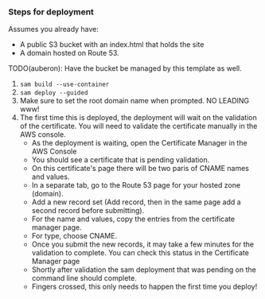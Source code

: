 ### Steps for deployment

Assumes you already have:
- A public S3 bucket with an index.html that holds the site
- A domain hosted on Route 53.

TODO(auberon): Have the bucket be managed by this template as well.

1. `sam build --use-container`
1. `sam deploy --guided`
1. Make sure to set the root domain name when prompted. NO LEADING www!
1. The first time this is deployed, the deployment will wait on the validation of the certificate. You will need to validate the certificate manually in the AWS console.
   - As the deployment is waiting, open the Certificate Manager in the AWS Console
   - You should see a certificate that is pending validation.
   - On this certificate's page there will be two paris of CNAME names and values.
   - In a separate tab, go to the Route 53 page for your hosted zone (domain).
   - Add a new record set (Add record, then in the same page add a second record before submitting).
   - For the name and values, copy the entries from the certificate manager page.
   - For type, choose CNAME.
   - Once you submit the new records, it may take a few minutes for the validation to complete. You can check this status in the Certificate Manager page
   - Shortly after validation the sam deployment that was pending on the command line should complete.
   - Fingers crossed, this only needs to happen the first time you deploy!
